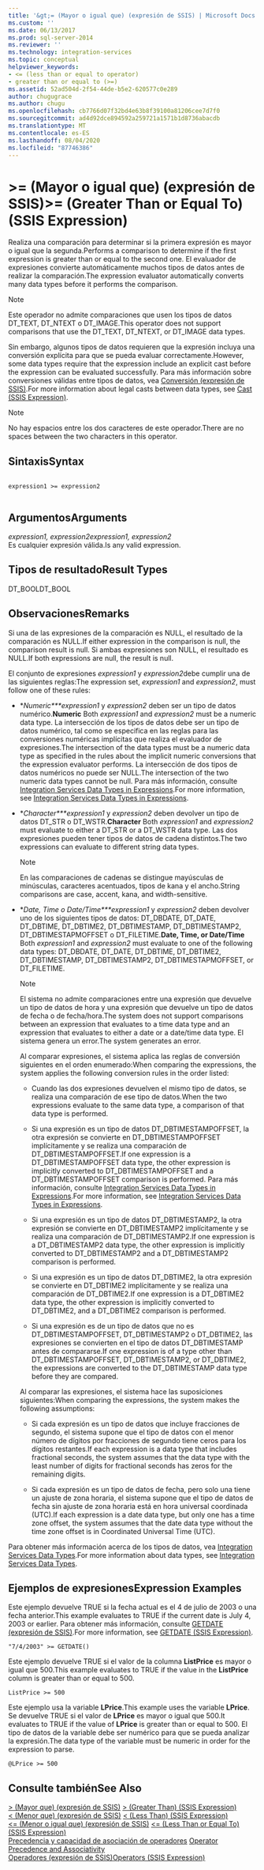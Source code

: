 ```yaml
---
title: '&gt;= (Mayor o igual que) (expresión de SSIS) | Microsoft Docs'
ms.custom: ''
ms.date: 06/13/2017
ms.prod: sql-server-2014
ms.reviewer: ''
ms.technology: integration-services
ms.topic: conceptual
helpviewer_keywords:
- <= (less than or equal to operator)
- greater than or equal to (>=)
ms.assetid: 52ad504d-2f54-44de-b5e2-620577c0e289
author: chugugrace
ms.author: chugu
ms.openlocfilehash: cb7766d07f32bd4e63b8f39100a81206cee7d7f0
ms.sourcegitcommit: ad4d92dce894592a259721a1571b1d8736abacdb
ms.translationtype: MT
ms.contentlocale: es-ES
ms.lasthandoff: 08/04/2020
ms.locfileid: "87746386"
---
```

# <a name="gt-greater-than-or-equal-to-ssis-expression"></a><span data-ttu-id="f4fdc-102">&gt;= (Mayor o igual que) (expresión de SSIS)</span><span class="sxs-lookup"><span data-stu-id="f4fdc-102">&gt;= (Greater Than or Equal To) (SSIS Expression)</span></span>
  <span data-ttu-id="f4fdc-103">Realiza una comparación para determinar si la primera expresión es mayor o igual que la segunda.</span><span class="sxs-lookup"><span data-stu-id="f4fdc-103">Performs a comparison to determine if the first expression is greater than or equal to the second one.</span></span> <span data-ttu-id="f4fdc-104">El evaluador de expresiones convierte automáticamente muchos tipos de datos antes de realizar la comparación.</span><span class="sxs-lookup"><span data-stu-id="f4fdc-104">The expression evaluator automatically converts many data types before it performs the comparison.</span></span>  
  
> [!NOTE]  
>  <span data-ttu-id="f4fdc-105">Este operador no admite comparaciones que usen los tipos de datos DT_TEXT, DT_NTEXT o DT_IMAGE.</span><span class="sxs-lookup"><span data-stu-id="f4fdc-105">This operator does not support comparisons that use the DT_TEXT, DT_NTEXT, or DT_IMAGE data types.</span></span>  
  
 <span data-ttu-id="f4fdc-106">Sin embargo, algunos tipos de datos requieren que la expresión incluya una conversión explícita para que se pueda evaluar correctamente.</span><span class="sxs-lookup"><span data-stu-id="f4fdc-106">However, some data types require that the expression include an explicit cast before the expression can be evaluated successfully.</span></span> <span data-ttu-id="f4fdc-107">Para más información sobre conversiones válidas entre tipos de datos, vea [Conversión &#40;expresión de SSIS&#41;](cast-ssis-expression.md).</span><span class="sxs-lookup"><span data-stu-id="f4fdc-107">For more information about legal casts between data types, see [Cast &#40;SSIS Expression&#41;](cast-ssis-expression.md).</span></span>  
  
> [!NOTE]  
>  <span data-ttu-id="f4fdc-108">No hay espacios entre los dos caracteres de este operador.</span><span class="sxs-lookup"><span data-stu-id="f4fdc-108">There are no spaces between the two characters in this operator.</span></span>  
  
## <a name="syntax"></a><span data-ttu-id="f4fdc-109">Sintaxis</span><span class="sxs-lookup"><span data-stu-id="f4fdc-109">Syntax</span></span>  
  
```  
  
expression1 >= expression2  
  
```  
  
## <a name="arguments"></a><span data-ttu-id="f4fdc-110">Argumentos</span><span class="sxs-lookup"><span data-stu-id="f4fdc-110">Arguments</span></span>  
 <span data-ttu-id="f4fdc-111">*expression1, expression2*</span><span class="sxs-lookup"><span data-stu-id="f4fdc-111">*expression1, expression2*</span></span>  
 <span data-ttu-id="f4fdc-112">Es cualquier expresión válida.</span><span class="sxs-lookup"><span data-stu-id="f4fdc-112">Is any valid expression.</span></span>  
  
## <a name="result-types"></a><span data-ttu-id="f4fdc-113">Tipos de resultado</span><span class="sxs-lookup"><span data-stu-id="f4fdc-113">Result Types</span></span>  
 <span data-ttu-id="f4fdc-114">DT_BOOL</span><span class="sxs-lookup"><span data-stu-id="f4fdc-114">DT_BOOL</span></span>  
  
## <a name="remarks"></a><span data-ttu-id="f4fdc-115">Observaciones</span><span class="sxs-lookup"><span data-stu-id="f4fdc-115">Remarks</span></span>  
 <span data-ttu-id="f4fdc-116">Si una de las expresiones de la comparación es NULL, el resultado de la comparación es NULL.</span><span class="sxs-lookup"><span data-stu-id="f4fdc-116">If either expression in the comparison is null, the comparison result is null.</span></span> <span data-ttu-id="f4fdc-117">Si ambas expresiones son NULL, el resultado es NULL.</span><span class="sxs-lookup"><span data-stu-id="f4fdc-117">If both expressions are null, the result is null.</span></span>  
  
 <span data-ttu-id="f4fdc-118">El conjunto de expresiones *expression1* y *expression2*debe cumplir una de las siguientes reglas:</span><span class="sxs-lookup"><span data-stu-id="f4fdc-118">The expression set, *expression1* and *expression2*, must follow one of these rules:</span></span>  
  
-   <span data-ttu-id="f4fdc-119">\**Numeric\*\*\*expression1* y *expression2* deben ser un tipo de datos numérico.</span><span class="sxs-lookup"><span data-stu-id="f4fdc-119">**Numeric** Both *expression1* and *expression2* must be a numeric data type.</span></span> <span data-ttu-id="f4fdc-120">La intersección de los tipos de datos debe ser un tipo de datos numérico, tal como se especifica en las reglas para las conversiones numéricas implícitas que realiza el evaluador de expresiones.</span><span class="sxs-lookup"><span data-stu-id="f4fdc-120">The intersection of the data types must be a numeric data type as specified in the rules about the implicit numeric conversions that the expression evaluator performs.</span></span> <span data-ttu-id="f4fdc-121">La intersección de dos tipos de datos numéricos no puede ser NULL.</span><span class="sxs-lookup"><span data-stu-id="f4fdc-121">The intersection of the two numeric data types cannot be null.</span></span> <span data-ttu-id="f4fdc-122">Para más información, consulte [Integration Services Data Types in Expressions](integration-services-data-types-in-expressions.md).</span><span class="sxs-lookup"><span data-stu-id="f4fdc-122">For more information, see [Integration Services Data Types in Expressions](integration-services-data-types-in-expressions.md).</span></span>  
  
-   <span data-ttu-id="f4fdc-123">\**Character\*\*\*expression1* y *expression2* deben devolver un tipo de datos DT_STR o DT_WSTR.</span><span class="sxs-lookup"><span data-stu-id="f4fdc-123">**Character** Both *expression1* and *expression2* must evaluate to either a DT_STR or a DT_WSTR data type.</span></span> <span data-ttu-id="f4fdc-124">Las dos expresiones pueden tener tipos de datos de cadena distintos.</span><span class="sxs-lookup"><span data-stu-id="f4fdc-124">The two expressions can evaluate to different string data types.</span></span>  
  
    > [!NOTE]  
    >  <span data-ttu-id="f4fdc-125">En las comparaciones de cadenas se distingue mayúsculas de minúsculas, caracteres acentuados, tipos de kana y el ancho.</span><span class="sxs-lookup"><span data-stu-id="f4fdc-125">String comparisons are case, accent, kana, and width-sensitive.</span></span>  
  
-   <span data-ttu-id="f4fdc-126">\**Date, Time o Date/Time\*\*\*expression1* y *expression2* deben devolver uno de los siguientes tipos de datos: DT_DBDATE, DT_DATE, DT_DBTIME, DT_DBTIME2, DT_DBTIMESTAMP, DT_DBTIMESTAMP2, DT_DBTIMESTAPMOFFSET o DT_FILETIME.</span><span class="sxs-lookup"><span data-stu-id="f4fdc-126">**Date, Time, or Date/Time** Both *expression1* and *expression2* must evaluate to one of the following data types: DT_DBDATE, DT_DATE, DT_DBTIME, DT_DBTIME2, DT_DBTIMESTAMP, DT_DBTIMESTAMP2, DT_DBTIMESTAPMOFFSET, or DT_FILETIME.</span></span>  
  
    > [!NOTE]  
    >  <span data-ttu-id="f4fdc-127">El sistema no admite comparaciones entre una expresión que devuelve un tipo de datos de hora y una expresión que devuelve un tipo de datos de fecha o de fecha/hora.</span><span class="sxs-lookup"><span data-stu-id="f4fdc-127">The system does not support comparisons between an expression that evaluates to a time data type and an expression that evaluates to either a date or a date/time data type.</span></span> <span data-ttu-id="f4fdc-128">El sistema genera un error.</span><span class="sxs-lookup"><span data-stu-id="f4fdc-128">The system generates an error.</span></span>  
  
     <span data-ttu-id="f4fdc-129">Al comparar expresiones, el sistema aplica las reglas de conversión siguientes en el orden enumerado:</span><span class="sxs-lookup"><span data-stu-id="f4fdc-129">When comparing the expressions, the system applies the following conversion rules in the order listed:</span></span>  
  
    -   <span data-ttu-id="f4fdc-130">Cuando las dos expresiones devuelven el mismo tipo de datos, se realiza una comparación de ese tipo de datos.</span><span class="sxs-lookup"><span data-stu-id="f4fdc-130">When the two expressions evaluate to the same data type, a comparison of that data type is performed.</span></span>  
  
    -   <span data-ttu-id="f4fdc-131">Si una expresión es un tipo de datos DT_DBTIMESTAMPOFFSET, la otra expresión se convierte en DT_DBTIMESTAMPOFFSET implícitamente y se realiza una comparación de DT_DBTIMESTAMPOFFSET.</span><span class="sxs-lookup"><span data-stu-id="f4fdc-131">If one expression is a DT_DBTIMESTAMPOFFSET data type, the other expression is implicitly converted to DT_DBTIMESTAMPOFFSET and a DT_DBTIMESTAMPOFFSET comparison is performed.</span></span> <span data-ttu-id="f4fdc-132">Para más información, consulte [Integration Services Data Types in Expressions](integration-services-data-types-in-expressions.md).</span><span class="sxs-lookup"><span data-stu-id="f4fdc-132">For more information, see [Integration Services Data Types in Expressions](integration-services-data-types-in-expressions.md).</span></span>  
  
    -   <span data-ttu-id="f4fdc-133">Si una expresión es un tipo de datos DT_DBTIMESTAMP2, la otra expresión se convierte en DT_DBTIMESTAMP2 implícitamente y se realiza una comparación de DT_DBTIMESTAMP2.</span><span class="sxs-lookup"><span data-stu-id="f4fdc-133">If one expression is a DT_DBTIMESTAMP2 data type, the other expression is implicitly converted to DT_DBTIMESTAMP2 and a DT_DBTIMESTAMP2 comparison is performed.</span></span>  
  
    -   <span data-ttu-id="f4fdc-134">Si una expresión es un tipo de datos DT_DBTIME2, la otra expresión se convierte en DT_DBTIME2 implícitamente y se realiza una comparación de DT_DBTIME2.</span><span class="sxs-lookup"><span data-stu-id="f4fdc-134">If one expression is a DT_DBTIME2 data type, the other expression is implicitly converted to DT_DBTIME2, and a DT_DBTIME2 comparison is performed.</span></span>  
  
    -   <span data-ttu-id="f4fdc-135">Si una expresión es de un tipo de datos que no es DT_DBTIMESTAMPOFFSET, DT_DBTIMESTAMP2 o DT_DBTIME2, las expresiones se convierten en el tipo de datos DT_DBTIMESTAMP antes de compararse.</span><span class="sxs-lookup"><span data-stu-id="f4fdc-135">If one expression is of a type other than DT_DBTIMESTAMPOFFSET, DT_DBTIMESTAMP2, or DT_DBTIME2, the expressions are converted to the DT_DBTIMESTAMP data type before they are compared.</span></span>  
  
     <span data-ttu-id="f4fdc-136">Al comparar las expresiones, el sistema hace las suposiciones siguientes:</span><span class="sxs-lookup"><span data-stu-id="f4fdc-136">When comparing the expressions, the system makes the following assumptions:</span></span>  
  
    -   <span data-ttu-id="f4fdc-137">Si cada expresión es un tipo de datos que incluye fracciones de segundo, el sistema supone que el tipo de datos con el menor número de dígitos por fracciones de segundo tiene ceros para los dígitos restantes.</span><span class="sxs-lookup"><span data-stu-id="f4fdc-137">If each expression is a data type that includes fractional seconds, the system assumes that the data type with the least number of digits for fractional seconds has zeros for the remaining digits.</span></span>  
  
    -   <span data-ttu-id="f4fdc-138">Si cada expresión es un tipo de datos de fecha, pero solo una tiene un ajuste de zona horaria, el sistema supone que el tipo de datos de fecha sin ajuste de zona horaria está en hora universal coordinada (UTC).</span><span class="sxs-lookup"><span data-stu-id="f4fdc-138">If each expression is a date data type, but only one has a time zone offset, the system assumes that the date data type without the time zone offset is in Coordinated Universal Time (UTC).</span></span>  
  
 <span data-ttu-id="f4fdc-139">Para obtener más información acerca de los tipos de datos, vea [Integration Services Data Types](../data-flow/integration-services-data-types.md).</span><span class="sxs-lookup"><span data-stu-id="f4fdc-139">For more information about data types, see [Integration Services Data Types](../data-flow/integration-services-data-types.md).</span></span>  
  
## <a name="expression-examples"></a><span data-ttu-id="f4fdc-140">Ejemplos de expresiones</span><span class="sxs-lookup"><span data-stu-id="f4fdc-140">Expression Examples</span></span>  
 <span data-ttu-id="f4fdc-141">Este ejemplo devuelve TRUE si la fecha actual es el 4 de julio de 2003 o una fecha anterior.</span><span class="sxs-lookup"><span data-stu-id="f4fdc-141">This example evaluates to TRUE if the current date is July 4, 2003 or earlier.</span></span> <span data-ttu-id="f4fdc-142">Para obtener más información, consulte [GETDATE &#40;expresión de SSIS&#41;](getdate-ssis-expression.md).</span><span class="sxs-lookup"><span data-stu-id="f4fdc-142">For more information, see [GETDATE &#40;SSIS Expression&#41;](getdate-ssis-expression.md).</span></span>  
  
```  
"7/4/2003" >= GETDATE()  
```  
  
 <span data-ttu-id="f4fdc-143">Este ejemplo devuelve TRUE si el valor de la columna **ListPrice** es mayor o igual que 500.</span><span class="sxs-lookup"><span data-stu-id="f4fdc-143">This example evaluates to TRUE if the value in the **ListPrice** column is greater than or equal to 500.</span></span>  
  
```  
ListPrice >= 500  
```  
  
 <span data-ttu-id="f4fdc-144">Este ejemplo usa la variable **LPrice**.</span><span class="sxs-lookup"><span data-stu-id="f4fdc-144">This example uses the variable **LPrice**.</span></span> <span data-ttu-id="f4fdc-145">Se devuelve TRUE si el valor de **LPrice** es mayor o igual que 500.</span><span class="sxs-lookup"><span data-stu-id="f4fdc-145">It evaluates to TRUE if the value of **LPrice** is greater than or equal to 500.</span></span> <span data-ttu-id="f4fdc-146">El tipo de datos de la variable debe ser numérico para que se pueda analizar la expresión.</span><span class="sxs-lookup"><span data-stu-id="f4fdc-146">The data type of the variable must be numeric in order for the expression to parse.</span></span>  
  
```  
@LPrice >= 500  
```  
  
## <a name="see-also"></a><span data-ttu-id="f4fdc-147">Consulte también</span><span class="sxs-lookup"><span data-stu-id="f4fdc-147">See Also</span></span>  
 <span data-ttu-id="f4fdc-148">[&#62; &#40;Mayor que&#41; &#40;expresión de SSIS&#41;](greater-than-ssis-expression.md) </span><span class="sxs-lookup"><span data-stu-id="f4fdc-148">[&#62; &#40;Greater Than&#41; &#40;SSIS Expression&#41;](greater-than-ssis-expression.md) </span></span>  
 <span data-ttu-id="f4fdc-149">[&#60; &#40;Menor que&#41; &#40;expresión de SSIS&#41;](less-than-ssis-expression.md) </span><span class="sxs-lookup"><span data-stu-id="f4fdc-149">[&#60; &#40;Less Than&#41; &#40;SSIS Expression&#41;](less-than-ssis-expression.md) </span></span>  
 <span data-ttu-id="f4fdc-150">[&#60;= &#40;Menor o igual que&#41; &#40;expresión de SSIS&#41;](less-than-or-equal-to-ssis-expression.md) </span><span class="sxs-lookup"><span data-stu-id="f4fdc-150">[&#60;= &#40;Less Than or Equal To&#41; &#40;SSIS Expression&#41;](less-than-or-equal-to-ssis-expression.md) </span></span>  
 <span data-ttu-id="f4fdc-151">[Precedencia y capacidad de asociación de operadores](operator-precedence-and-associativity.md) </span><span class="sxs-lookup"><span data-stu-id="f4fdc-151">[Operator Precedence and Associativity](operator-precedence-and-associativity.md) </span></span>  
 [<span data-ttu-id="f4fdc-152">Operadores &#40;expresión de SSIS&#41;</span><span class="sxs-lookup"><span data-stu-id="f4fdc-152">Operators &#40;SSIS Expression&#41;</span></span>](operators-ssis-expression.md)  
  
  
